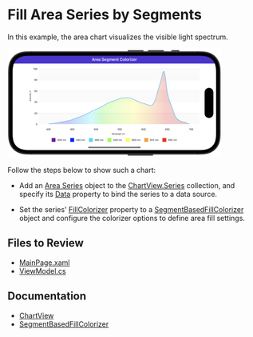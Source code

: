 # Fill Area Series by Segments

In this example, the area chart visualizes the visible light spectrum.

<img src="./img/area-series-segment-colorizer.png" width="85%" alt="Area series with custom fill"/>

Follow the steps below to show such a chart:

* Add an [Area Series](https://docs.devexpress.com/MAUI/DevExpress.Maui.Charts.AreaSeries) object to the [ChartView.Series](https://docs.devexpress.com/MAUI/DevExpress.Maui.Charts.ChartView.Series) collection, and specify its [Data](https://docs.devexpress.com/MAUI/DevExpress.Maui.Charts.XYSeries.Data) property to bind the series to a data source.

* Set the series' [FillColorizer](https://docs.devexpress.com/MAUI/DevExpress.Maui.Charts.AreaSeries.FillColorizer) property to a [SegmentBasedFillColorizer](https://docs.devexpress.com/MAUI/DevExpress.Maui.Charts.SegmentBasedFillColorizer) object and configure the colorizer options to define area fill settings.

<!-- default file list -->
## Files to Review

* [MainPage.xaml](./MainPage.xaml)
* [ViewModel.cs](./ViewModel.cs)
<!-- default file list end -->

## Documentation

* [ChartView](https://docs.devexpress.com/MAUI/DevExpress.Maui.Charts.ChartView)
* [SegmentBasedFillColorizer](https://docs.devexpress.com/MAUI/DevExpress.Maui.Charts.SegmentBasedFillColorizer)
